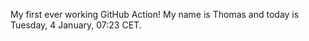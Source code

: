 My first ever working GitHub Action!
My name is Thomas and today is Tuesday, 4 January, 07:23 CET. 
